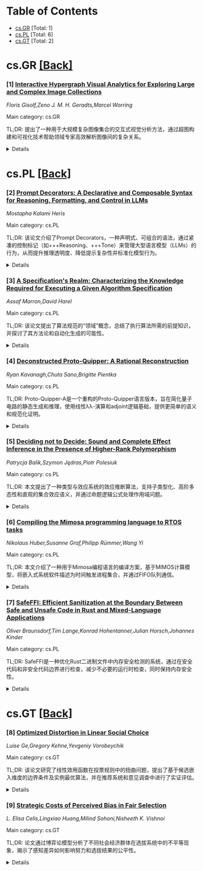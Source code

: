 <div id=toc></div>

# Table of Contents

- [cs.GR](#cs.GR) [Total: 1]
- [cs.PL](#cs.PL) [Total: 6]
- [cs.GT](#cs.GT) [Total: 2]


<div id='cs.GR'></div>

# cs.GR [[Back]](#toc)

### [1] [Interactive Hypergraph Visual Analytics for Exploring Large and Complex Image Collections](https://arxiv.org/abs/2510.20050)
*Floris Gisolf,Zeno J. M. H. Geradts,Marcel Worring*

Main category: cs.GR

TL;DR: 提出了一种用于大规模复杂图像集合的交互式视觉分析方法，通过超图构建和可视化技术帮助领域专家高效解析图像间的复杂关系。


<details>
  <summary>Details</summary>
Motivation: 传统聚类和分类方法难以有效表示图像间复杂、重叠的关系，尤其是在缺乏标记数据或预训练模型的情况下，需要更先进的视觉分析方法。

Method: 采用交互式视觉分析方法，包括：(1) 从原始图像数据构建超图的管道，(2) 结合空间超图表示和矩阵可视化的交互技术，(3) 基于真实图像集合的评估提供实用建议。

Result: 该方法支持迭代探索，帮助领域专家从数万张图像中高效提取信息，证明了其在处理大规模图像集合时的有效性。

Conclusion: 提出的视觉分析方法能够有效解决图像集合中复杂关系的可视化问题，为领域专家提供了强大的工具。

Abstract: Analyzing large complex image collections in domains like forensics, accident
investigation, or social media analysis involves interpreting intricate,
overlapping relationships among images. Traditional clustering and
classification methods fail to adequately represent these complex
relationships, particularly when labeled data or suitable pre-trained models
are unavailable. Hypergraphs effectively capture overlapping relationships, but
to translate their complexity into information and insights for domain expert
users visualization is essential. We propose an interactive visual analytics
approach specifically designed for the construction, exploration, and analysis
of hypergraphs on large-scale complex image collections. Our core contributions
include: (1) a scalable pipeline for constructing hypergraphs directly from raw
image data, including a similarity measure to evaluate constructed hypergraphs
against a ground truth, (2) interactive visualization techniques that integrate
spatial hypergraph representations, interactive grids, and matrix
visualizations, enabling users to dynamically explore and interpret
relationships without becoming overwhelmed and disoriented, and (3) practical
insights on how domain experts can effectively use the application, based on
evaluation with real-life image collections. Our results demonstrate that our
visual analytics approach facilitates iterative exploration, enabling domain
experts to efficiently derive insights from image collections containing tens
of thousands of images.

</details>


<div id='cs.PL'></div>

# cs.PL [[Back]](#toc)

### [2] [Prompt Decorators: A Declarative and Composable Syntax for Reasoning, Formatting, and Control in LLMs](https://arxiv.org/abs/2510.19850)
*Mostapha Kalami Heris*

Main category: cs.PL

TL;DR: 该论文介绍了Prompt Decorators，一种声明式、可组合的语法，通过紧凑的控制标记（如+++Reasoning、+++Tone）来管理大型语言模型（LLMs）的行为，从而提升推理透明度、降低提示复杂性并标准化模型行为。


<details>
  <summary>Details</summary>
Motivation: 传统提示工程依赖冗长的自然语言指令，限制了可重复性、模块化和可解释性。为了解决这一问题，论文提出了Prompt Decorators框架。

Method: 论文设计了一种声明式语法Prompt Decorators，通过核心装饰器（分为认知与生成、表达与系统两大家族）来管理LLMs的行为维度（如推理风格、结构或语气），并提供统一的语法、作用域模型和处理流程。

Result: 示例用例展示了Prompt Decorators在提升推理透明度、降低提示复杂性和标准化模型行为方面的效果。

Conclusion: 论文总结了Prompt Decorators对互操作性、行为一致性和可扩展AI系统开发的意义。

Abstract: Large Language Models (LLMs) are central to reasoning, writing, and
decision-support workflows, yet users lack consistent control over how they
reason and express outputs. Conventional prompt engineering relies on verbose
natural-language instructions, limiting reproducibility, modularity, and
interpretability. This paper introduces Prompt Decorators, a declarative,
composable syntax that governs LLM behavior through compact control tokens such
as +++Reasoning, +++Tone(style=formal), and +++Import(topic="Systems
Thinking"). Each decorator modifies a behavioral dimension, such as reasoning
style, structure, or tone, without changing task content. The framework
formalizes twenty core decorators organized into two functional families
(Cognitive & Generative and Expressive & Systemic), each further decomposed
into subcategories that govern reasoning, interaction, expression, and
session-control. It defines a unified syntax, scoping model, and deterministic
processing pipeline enabling predictable and auditable behavior composition. By
decoupling task intent from execution behavior, Prompt Decorators create a
reusable and interpretable interface for prompt design. Illustrative use cases
demonstrate improved reasoning transparency, reduced prompt complexity, and
standardized model behavior across domains. The paper concludes with
implications for interoperability, behavioral consistency, and the development
of declarative interfaces for scalable AI systems.

</details>


### [3] [A Specification's Realm: Characterizing the Knowledge Required for Executing a Given Algorithm Specification](https://arxiv.org/abs/2510.19853)
*Assaf Marron,David Harel*

Main category: cs.PL

TL;DR: 该论文提出了算法规范的“领域”概念，总结了执行算法所需的前提知识，并探讨了其方法论和自动化生成的可能性。


<details>
  <summary>Details</summary>
Motivation: 为了解决算法规范在机械执行中的清晰性和独立性需求，论文提出了算法规范的“领域”概念，旨在明确执行算法所需的知识。

Method: 通过系统性分析，总结了算法规范领域的关键组成部分，包括语法语义、领域知识、实体关系等，并探讨了利用大型语言模型和现有文档自动化生成领域的可能性。

Result: 提出了算法规范的领域文档，可用于方法论实现和形式化验证，并讨论了如何评估执行忠实性的问题。

Conclusion: 论文为算法规范的执行和验证提供了理论基础，并指出未来研究方向，如自动化生成和忠实性评估。

Abstract: An algorithm specification in natural language or pseudocode is expected to
be clear and explicit enough to enable mechanical execution. In this position
paper we contribute an initial characterization of the knowledge that an
executing agent, human or machine, should possess in order to be able to carry
out the instructions of a given algorithm specification as a stand-alone
entity, independent of any system implementation. We argue that, for that
algorithm specification, such prerequisite knowledge, whether unique or shared
with other specifications, can be summarized in a document of practical size.
We term this document the realm of the algorithm specification. The generation
of such a realm is itself a systematic analytical process, significant parts of
which can be automated with the help of large language models and the reuse of
existing documents. The algorithm-specification's realm would consist of
specification language syntax and semantics, domain knowledge restricted to the
referenced entities, inter-entity relationships, relevant underlying
cause-and-effect rules, and detailed instructions and means for carrying out
certain operations. Such characterization of the realm can contribute to
methodological implementation of the algorithm specification in diverse systems
and to its formalization for mechanical verification. The paper also touches
upon the question of assessing execution faithfulness, which is distinct from
correctness: in the absence of a reference interpretation of natural language
or pseudocode specification with a given vocabulary, how can we determine if an
observed agent's execution indeed complies with the input specification.

</details>


### [4] [Deconstructed Proto-Quipper: A Rational Reconstruction](https://arxiv.org/abs/2510.20018)
*Ryan Kavanagh,Chuta Sano,Brigitte Pientka*

Main category: cs.PL

TL;DR: Proto-Quipper-A是一个重构的Proto-Quipper语言版本，旨在简化量子电路的静态生成和推理，使用线性λλ-演算和adjoint逻辑基础，提供更简单的语义和规范化证明。


<details>
  <summary>Details</summary>
Motivation: Proto-Quipper语言的操作语义复杂，难以用标准编程语言技术推理和机械化，因此需要一种更简单且易于理解的重构版本。

Method: 引入Proto-Quipper-A，基于线性λλ-演算和adjoint逻辑基础，重构Proto-Quipper语言的电路编程抽象，并提供简单的call-by-value语义。

Result: Proto-Quipper-A具有简单的语义和规范化特性，能够避免现有线性逻辑关系的复杂性，并通过标准逻辑关系证明规范化。

Conclusion: Proto-Quipper-A为Proto-Quipper语言提供了一个更加基础和易于处理的版本，适合作为量子编程语言的静态电路生成基础。

Abstract: The Proto-Quipper family of programming languages aims to provide a formal
foundation for the Quipper quantum programming language. Unfortunately,
Proto-Quipper languages have complex operational semantics: they are inherently
effectful, and they rely on set-theoretic operations and fresh name generation
to manipulate quantum circuits. This makes them difficult to reason about using
standard programming language techniques and, ultimately, to mechanize. We
introduce Proto-Quipper-A, a rational reconstruction of Proto-Quipper languages
for static circuit generation. It uses a linear $\lambda$-calculus to describe
quantum circuits with normal forms that closely correspond to box-and-wire
circuit diagrams. Adjoint-logical foundations integrate this circuit language
with a linear/non-linear functional language and let us reconstruct
Proto-Quipper's circuit programming abstractions using more primitive
adjoint-logical operations. Proto-Quipper-A enjoys a simple call-by-value
reduction semantics, and to illustrate its tractability as a foundation for
Proto-Quipper languages, we show that it is normalizing. We show how to use
standard logical relations to prove normalization of linear and substructural
systems, thereby avoiding the inherent complexity of existing linear logical
relations.

</details>


### [5] [Deciding not to Decide: Sound and Complete Effect Inference in the Presence of Higher-Rank Polymorphism](https://arxiv.org/abs/2510.20532)
*Patrycja Balik,Szymon Jędras,Piotr Polesiuk*

Main category: cs.PL

TL;DR: 本文提出了一种类型与效应系统的效应推断算法，支持子类型化、高阶多态性和直观的集合效应语义，并通过命题逻辑公式处理作用域问题。


<details>
  <summary>Details</summary>
Motivation: 尽管传统类型系统已有多种表达能力强的变体和推断算法，类型与效应系统因其复杂性和现有算法在表达性、直观性和可判定性之间的妥协，尚未得到广泛应用。

Method: 通过将效应约束转化为命题逻辑公式，延迟求解效应约束以避免高阶多态的作用域问题，提出了一种效应推断算法。

Result: 算法被证明与声明式类型与效应系统的声音性和完备性相符，并在Rocq证明助手中形式化，以及在一个实际的编程语言中成功实现。

Conclusion: 本文提出的算法解决了类型与效应系统在表达性、直观性和可判定性之间的平衡问题，为其更广泛应用提供了技术基础。

Abstract: Type-and-effect systems help the programmer to organize data and
computational effects in a program. While for traditional type systems
expressive variants with sophisticated inference algorithms have been developed
and widely used in programming languages, type-and-effect systems did not yet
gain widespread adoption. One reason for this is that type-and-effect systems
are more complex and the existing inference algorithms make compromises between
expressiveness, intuitiveness, and decidability. In this work, we present an
effect inference algorithm for a type-and-effect system with subtyping,
expressive higher-rank polymorphism, and intuitive set-like semantics of
effects. In order to deal with scoping issues of higher-rank polymorphism, we
delay solving of effect constraints by transforming them into formulae of
propositional logic. We prove soundness and completeness of our algorithm with
respect to a declarative type-and-effect system. All the presented results have
been formalized in the Rocq proof assistant, and the algorithm has been
successfully implemented in a realistic programming language.

</details>


### [6] [Compiling the Mimosa programming language to RTOS tasks](https://arxiv.org/abs/2510.20547)
*Nikolaus Huber,Susanne Graf,Philipp Rümmer,Wang Yi*

Main category: cs.PL

TL;DR: 本文介绍了一种用于Mimosa编程语言的编译方案，基于MIMOS计算模型，将嵌入式系统软件描述为时间触发进程集合，并通过FIFO队列通信。


<details>
  <summary>Details</summary>
Motivation: Mimosa编程语言需要一个高效的编译方案，以适应其基于时间触发进程和FIFO队列通信的嵌入式系统语义。

Method: 通过对Lustre编译方案的适应性调整，将Mimosa语言的协调层映射到实时操作系统原语中。

Result: 研究展示了如何将Mimosa语言的语义与实时操作系统原语相结合，实现了高效的编译方案。

Conclusion: 本文提出的编译方案为Mimosa语言的嵌入式系统开发提供了有效的工具，并验证了其可行性。

Abstract: This paper introduces a compilation scheme for programs written in the Mimosa
programming language, which builds upon the MIMOS model of computation. Mimosa
describes embedded systems software as a collection of time-triggered processes
which communicate through FIFO queues. We formally describe an adaptation of
the Lustre compilation scheme to the semantics of Mimosa and show how the
coordination layer can be mapped to real-time operating system primitives.

</details>


### [7] [SafeFFI: Efficient Sanitization at the Boundary Between Safe and Unsafe Code in Rust and Mixed-Language Applications](https://arxiv.org/abs/2510.20688)
*Oliver Braunsdorf,Tim Lange,Konrad Hohentanner,Julian Horsch,Johannes Kinder*

Main category: cs.PL

TL;DR: SafeFFI是一种优化Rust二进制文件中内存安全检测的系统，通过在安全代码和非安全代码边界进行检查，减少不必要的运行时检查，同时保持内存安全性。


<details>
  <summary>Details</summary>
Motivation: Rust中非安全代码在与C/C++库交互和实现低级数据结构时是必要的，但可能导致内存安全问题。现有的消毒工具虽然能捕捉这类错误，但会在所有内存访问中添加不必要的检查。

Method: SafeFFI在Rust二进制文件中优化内存安全检测，仅在非安全和安全代码边界进行检查，避免了昂贵的全程序分析和编译时开销。

Result: 在流行的Rust crate和已知易受攻击代码上，SafeFFI减少了高达98%的消毒检查，性能优于现有系统，同时保持正确性并捕捉所有时空内存安全违规。

Conclusion: SafeFFI通过优化检测边界，显著提升了性能并保持了内存安全性，为非安全Rust代码提供了一个高效且可靠的解决方案。

Abstract: Unsafe Rust code is necessary for interoperability with C/C++ libraries and
implementing low-level data structures, but it can cause memory safety
violations in otherwise memory-safe Rust programs. Sanitizers can catch such
memory errors at runtime, but introduce many unnecessary checks even for memory
accesses guaranteed safe by the Rust type system. We introduce SafeFFI, a
system for optimizing memory safety instrumentation in Rust binaries such that
checks occur at the boundary between unsafe and safe code, handing over the
enforcement of memory safety from the sanitizer to the Rust type system. Unlike
previous approaches, our design avoids expensive whole-program analysis and
adds much less compile-time overhead (2.64x compared to over 8.83x). On a
collection of popular Rust crates and known vulnerable Rust code, SafeFFI
achieves superior performance compared to state-of-the-art systems, reducing
sanitizer checks by up to 98%, while maintaining correctness and flagging all
spatial and temporal memory safety violations.

</details>


<div id='cs.GT'></div>

# cs.GT [[Back]](#toc)

### [8] [Optimized Distortion in Linear Social Choice](https://arxiv.org/abs/2510.20020)
*Luise Ge,Gregory Kehne,Yevgeniy Vorobeychik*

Main category: cs.GT

TL;DR: 该论文研究了线性效用函数在投票规则中的扭曲问题，提出了基于候选嵌入维度的边界条件及实例最优算法，并在推荐系统和意见调查中进行了实证评估。


<details>
  <summary>Details</summary>
Motivation: 传统社会选择理论基于投票者的偏好排序选择候选人，但若投票者对选项有潜在效用函数，仅用偏好排序可能导致次优结果。扭曲问题成为量化这种次优性的关键。

Method: 论文研究了确定性及随机投票规则下的线性社会选择扭曲问题，提出了依赖候选嵌入维度的边界条件，并设计了多项式时间内的实例最优算法以减少扭曲。

Result: 结果表明，扭曲边界仅依赖于候选嵌入的维度，而与候选人或投票者数量无关。实证评估中，实例最优算法在推荐系统和意见调查中表现优于标准规则。

Conclusion: 论文首次系统研究了线性效用函数的扭曲问题，提供了理论和算法上的创新，并在实际应用中验证了其有效性。

Abstract: Social choice theory offers a wealth of approaches for selecting a candidate
on behalf of voters based on their reported preference rankings over options.
When voters have underlying utilities for these options, however, using
preference rankings may lead to suboptimal outcomes vis-\`a-vis utilitarian
social welfare. Distortion is a measure of this suboptimality, and provides a
worst-case approach for developing and analyzing voting rules when utilities
have minimal structure. However in many settings, such as common paradigms for
value alignment, alternatives admit a vector representation, and it is natural
to suppose that utilities are parametric functions thereof. We undertake the
first study of distortion for linear utility functions. Specifically, we
investigate the distortion of linear social choice for deterministic and
randomized voting rules. We obtain bounds that depend only on the dimension of
the candidate embedding, and are independent of the numbers of candidates or
voters. Additionally, we introduce poly-time instance-optimal algorithms for
minimizing distortion given a collection of candidates and votes. We
empirically evaluate these in two real-world domains: recommendation systems
using collaborative filtering embeddings, and opinion surveys utilizing
language model embeddings, benchmarking several standard rules against our
instance-optimal algorithms.

</details>


### [9] [Strategic Costs of Perceived Bias in Fair Selection](https://arxiv.org/abs/2510.20606)
*L. Elisa Celis,Lingxiao Huang,Milind Sohoni,Nisheeth K. Vishnoi*

Main category: cs.GT

TL;DR: 论文通过博弈论模型分析了不同社会经济群体在选拔系统中的不平等现象，揭示了感知差异如何影响努力和选拔结果的公平性。


<details>
  <summary>Details</summary>
Motivation: 研究旨在解释为何在标榜公平的选拔系统中，种族、性别和阶级之间的差异依然存在。

Method: 使用博弈论模型，分析不同群体在选拔系统中的策略选择，并推导纳什均衡。

Result: 模型显示感知差异会导致不同群体的努力不同，从而在不公平的未来价值预期下产生不平等结果。

Conclusion: 研究揭示了感知偏差在选拔系统中的作用，提出了通过调整选拔标准或感知价值来减少不平等的优化框架。

Abstract: Meritocratic systems, from admissions to hiring, aim to impartially reward
skill and effort. Yet persistent disparities across race, gender, and class
challenge this ideal. Some attribute these gaps to structural inequality;
others to individual choice. We develop a game-theoretic model in which
candidates from different socioeconomic groups differ in their perceived
post-selection value--shaped by social context and, increasingly, by AI-powered
tools offering personalized career or salary guidance. Each candidate
strategically chooses effort, balancing its cost against expected reward;
effort translates into observable merit, and selection is based solely on
merit. We characterize the unique Nash equilibrium in the large-agent limit and
derive explicit formulas showing how valuation disparities and institutional
selectivity jointly determine effort, representation, social welfare, and
utility. We further propose a cost-sensitive optimization framework that
quantifies how modifying selectivity or perceived value can reduce disparities
without compromising institutional goals. Our analysis reveals a
perception-driven bias: when perceptions of post-selection value differ across
groups, these differences translate into rational differences in effort,
propagating disparities backward through otherwise "fair" selection processes.
While the model is static, it captures one stage of a broader feedback cycle
linking perceptions, incentives, and outcome--bridging rational-choice and
structural explanations of inequality by showing how techno-social environments
shape individual incentives in meritocratic systems.

</details>
